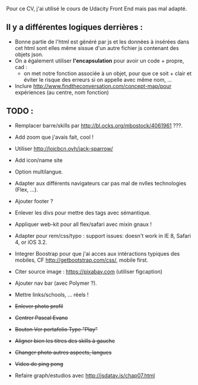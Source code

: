 Pour ce CV, j'ai utilisé le cours de Udacity Front End mais pas mal adapté.

## Il y a différentes logiques derrières :

* Bonne partie de l'html est généré par js et les données à insérées dans cet html sont elles même sissue d'un autre fichier js contenant des objets json.
* On a également utiliser **l'encapsulation** pour avoir un code + propre, cad :
    * on met notre fonction associée à un objet, pour que ce soit + clair et éviter le risque des erreurs si on appelle avec même nom, ...
* Inclure http://www.findtheconversation.com/concept-map/pour expériences (au centre, nom fonction)


## TODO :
* Remplacer barre/skills par http://bl.ocks.org/mbostock/4061961 ???.
* Add zoom que j'avais fait, cool !
* Utiliser http://loicbcn.ovh/jack-sparrow/
* Add icon/name site
* Option multilangue.
* Adapter aux différents navigateurs car pas mal de nvlles technologies (Flex, ...).
* Ajouter footer ?
* Enlever les divs pour mettre des tags avec sémantique.
* Appliquer web-kit pour all flex/safari avec mixin gnaux !
* Adapter pour rem/css/typo : support issues: doesn't work in IE 8, Safari 4, or iOS 3.2.
* Integrer Boostrap pour que j'ai acces aux intéractions typiques des mobiles, CF http://getbootstrap.com/css/, mobile first.
* Citer source image : https://pixabay.com (utiliser figcaption)
* Ajouter nav bar (avec Polymer ?).
* Mettre links/schools, ... réels !

* ~~Enlever photo profil~~
* ~~Centrer Pascal Evano~~
* ~~Bouton Ver portafolio Type "Play"~~
* ~~Aligner bien les titres des skills à gauche~~
* ~~Changer photo autres aspects, langues~~
* ~~Video de ping pong~~
* Refaire graph/estudios avec http://jsdatav.is/chap07.html


